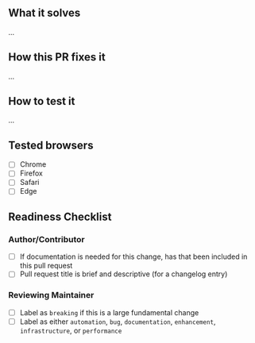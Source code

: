 <!-- Please ensure your PR title is brief and descriptive for a good changelog entry -->
<!-- Link to issue if there is one -->

## What it solves

...

## How this PR fixes it

...

## How to test it

...

## Tested browsers

- [ ] Chrome
- [ ] Firefox
- [ ] Safari
- [ ] Edge

## Readiness Checklist

### Author/Contributor
- [ ] If documentation is needed for this change, has that been included in this pull request
- [ ] Pull request title is brief and descriptive (for a changelog entry)

### Reviewing Maintainer
- [ ] Label as `breaking` if this is a large fundamental change
- [ ] Label as either `automation`, `bug`, `documentation`, `enhancement`, `infrastructure`, or `performance`
